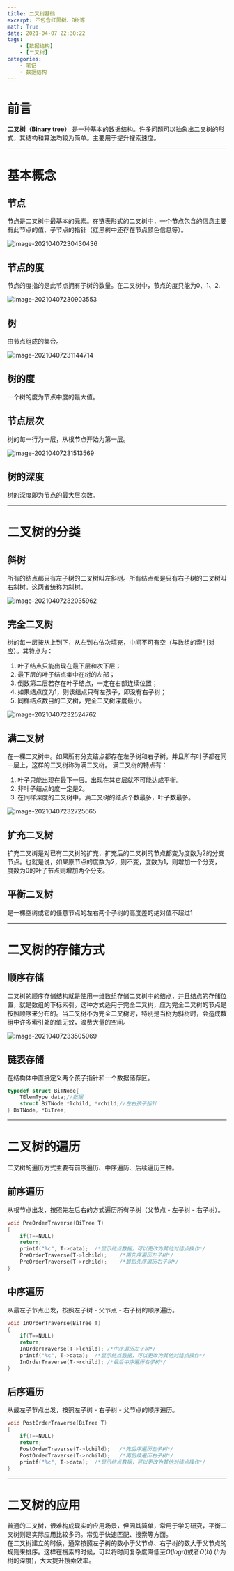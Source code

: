 ```yaml
---
title: 二叉树基础
excerpt: 不包含红黑树、B树等
math: True
date: 2021-04-07 22:30:22
tags:
	- [数据结构]
	- [二叉树]
categories:
	- 笔记
	- 数据结构
---
```


# 前言

**二叉树（Binary tree）** 是一种基本的数据结构。许多问题可以抽象出二叉树的形式，其结构和算法均较为简单。主要用于提升搜索速度。

***

# 基本概念

## 节点

节点是二叉树中最基本的元素。在链表形式的二叉树中，一个节点包含的信息主要有此节点的值、子节点的指针（红黑树中还存在节点颜色信息等）。

![image-20210407230430436](https://gitee.com/xiubenwu/xiubenwu-images/raw/master/img/20210407node1.png)



## 节点的度

节点的度指的是此节点拥有子树的数量。在二叉树中，节点的度只能为0、1、2. 

![image-20210407230903553](https://gitee.com/xiubenwu/xiubenwu-images/raw/master/img/20210407node2.png)



## 树

由节点组成的集合。

![image-20210407231144714](https://gitee.com/xiubenwu/xiubenwu-images/raw/master/img/20210407tree1.png)



## 树的度

一个树的度为节点中度的最大值。



## 节点层次

树的每一行为一层，从根节点开始为第一层。

![image-20210407231513569](https://gitee.com/xiubenwu/xiubenwu-images/raw/master/img/20210407tree2.png)

## 树的深度

树的深度即为节点的最大层次数。

***



# 二叉树的分类

## 斜树

所有的结点都只有左子树的二叉树叫左斜树。所有结点都是只有右子树的二叉树叫右斜树。这两者统称为斜树。

![image-20210407232035962](https://gitee.com/xiubenwu/xiubenwu-images/raw/master/img/20210407tree3.png)



## 完全二叉树

树的每一层按从上到下，从左到右依次填充，中间不可有空（与数组的索引对应）。其特点为：

1. 叶子结点只能出现在最下层和次下层；
2. 最下层的叶子结点集中在树的左部；
3. 倒数第二层若存在叶子结点，一定在右部连续位置；
4. 如果结点度为1，则该结点只有左孩子，即没有右子树；
5. 同样结点数目的二叉树，完全二叉树深度最小。

![image-20210407232524762](https://gitee.com/xiubenwu/xiubenwu-images/raw/master/img/20210407tree4.png)



## 满二叉树

在一棵二叉树中。如果所有分支结点都存在左子树和右子树，并且所有叶子都在同一层上，这样的二叉树称为满二叉树。
 满二叉树的特点有：

1. 叶子只能出现在最下一层。出现在其它层就不可能达成平衡。
2. 非叶子结点的度一定是2。
3. 在同样深度的二叉树中，满二叉树的结点个数最多，叶子数最多。

![image-20210407232725665](https://gitee.com/xiubenwu/xiubenwu-images/raw/master/img/20210407tree5.png)



## 扩充二叉树

扩充二叉树是对已有二叉树的扩充，扩充后的二叉树的节点都变为度数为2的分支节点。也就是说，如果原节点的度数为2，则不变，度数为1，则增加一个分支，度数为0的叶子节点则增加两个分支。



## 平衡二叉树

是一棵空树或它的任意节点的左右两个子树的高度差的绝对值不超过1

***



# 二叉树的存储方式



## 顺序存储

二叉树的顺序存储结构就是使用一维数组存储二叉树中的结点，并且结点的存储位置，就是数组的下标索引。这种方式适用于完全二叉树，应为完全二叉树的节点是按照顺序来分布的。当二叉树不为完全二叉树时，特别是当树为斜树时，会造成数组中许多索引处的值无效，浪费大量的空间。

![image-20210407233505069](https://gitee.com/xiubenwu/xiubenwu-images/raw/master/img/20210407tree6.png)



## 链表存储

在结构体中直接定义两个孩子指针和一个数据储存区。

```c
typedef struct BiTNode{
    TElemType data;//数据
    struct BiTNode *lchild, *rchild;//左右孩子指针
} BiTNode, *BiTree;
```

***



# 二叉树的遍历

二叉树的遍历方式主要有前序遍历、中序遍历、后续遍历三种。

## 前序遍历

从根节点出发，按照先左后右的方式遍历所有子树（父节点 - 左子树 - 右子树）。

```c
void PreOrderTraverse(BiTree T)
{
    if(T==NULL)
    return;
    printf("%c", T->data);  /*显示结点数据，可以更改为其他对结点操作*/
    PreOrderTraverse(T->lchild);    /*再先序遍历左子树*/
    PreOrderTraverse(T->rchild);    /*最后先序遍历右子树*/
}
```

## 中序遍历

从最左子节点出发，按照左子树 - 父节点 - 右子树的顺序遍历。

```c
void InOrderTraverse(BiTree T)
{
    if(T==NULL)
    return;
    InOrderTraverse(T->lchild); /*中序遍历左子树*/
    printf("%c", T->data);  /*显示结点数据，可以更改为其他对结点操作*/
    InOrderTraverse(T->rchild); /*最后中序遍历右子树*/
}
```

## 后序遍历

从最左子节点出发，按照左子树 - 右子树 - 父节点的顺序遍历。

```c
void PostOrderTraverse(BiTree T)
{
    if(T==NULL)
    return;
    PostOrderTraverse(T->lchild);   /*先后序遍历左子树*/
    PostOrderTraverse(T->rchild);   /*再后续遍历右子树*/
    printf("%c", T->data);  /*显示结点数据，可以更改为其他对结点操作*/
}
```

***


# 二叉树的应用

普通的二叉树，很难构成现实的应用场景，但因其简单，常用于学习研究，平衡二叉树则是实际应用比较多的。常见于快速匹配、搜索等方面。   
在二叉树建立的时候，通常按照左子树的数小于父节点、右子树的数大于父节点的规则来排序。这样在搜索的时候，可以将时间复杂度降低至$O(logn)$或者$O(h)$ ($h$为树的深度)，大大提升搜索效率。

